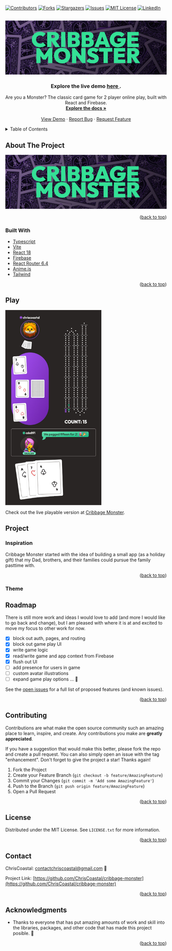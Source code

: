 <div id="top"></div>

[![Contributors][contributors-shield]][contributors-url]
[![Forks][forks-shield]][forks-url]
[![Stargazers][stars-shield]][stars-url]
[![Issues][issues-shield]][issues-url]
[![MIT License][license-shield]][license-url]
[![LinkedIn][linkedin-shield]][linkedin-url]

<!-- PROJECT LOGO -->
<br />
<div align="center">
  <a href="https://github.com/ChrisCoastal/cribbage-monster">
    <img src="src/assets/logo/readme-logo.jpg" alt="Logo">
  </a>

<h3 align="center">Explore the live demo 
  <a href="https://cribbage.netlify.app/" target="blank">
    here
  </a>.
</h3>

  <p align="center">
    Are you a Monster? The classic card game for 2 player online play, built with React and Firebase.
    <br />
    <a href="https://github.com/ChrisCoastal/cribbage-monster"><strong>Explore the docs »</strong></a>
    <br />
    <br />
    <a href="https://github.com/ChrisCoastal/cribbage-monster">View Demo</a>
    ·
    <a href="https://github.com/ChrisCoastal/cribbage-monster/issues">Report Bug</a>
    ·
    <a href="https://github.com/ChrisCoastal/cribbage-monster/issues">Request Feature</a>
  </p>
</div>

<!-- TABLE OF CONTENTS -->
<details>
  <summary>Table of Contents</summary>
  <ol>
    <li>
      <a href="#about-the-project">About The Project</a>
      <ul>
        <li><a href="#built-with">Built With</a></li>
      </ul>
    </li>
    <li>
      <a href="#getting-started">Getting Started</a>
      <ul>
        <li><a href="#prerequisites">Prerequisites</a></li>
        <li><a href="#installation">Installation</a></li>
      </ul>
    </li>
    <li><a href="#Project">Usage</a></li>
    <li><a href="#roadmap">Roadmap</a></li>
    <li><a href="#contributing">Contributing</a></li>
    <li><a href="#license">License</a></li>
    <li><a href="#contact">Contact</a></li>
    <li><a href="#acknowledgments">Acknowledgments</a></li>
  </ol>
</details>

<!-- ABOUT THE PROJECT -->

## About The Project

[![Product Name Screen Shot][product-screenshot]](https://cribbage.netlify.app/)

<p align="right">(<a href="#top">back to top</a>)</p>

### Built With

- [Typescript](https://www.typescriptlang.org/)
- [Vite](https://vitejs.dev/)
- [React 18](https://reactjs.org/)
- [Firebase](https://firebase.google.com/)
- [React Router 6.4](https://reactrouter.com/en/main)
- [Anime.js](https://animejs.com/)
- [Tailwind](https://tailwindcss.com/)

<p align="right">(<a href="#top">back to top</a>)</p>

<!-- Play -->

## Play

<img src='src/assets/game-view.jpg' width="300px" align="center">

Check out the live playable version at <a href="https://cribbage.netlify.app/" target="blank">Cribbage Monster</a>.

## Project

### Inspiration

Cribbage Monster started with the idea of building a small app (as a holiday gift) that my Dad, brothers, and their families could pursue the family pasttime with.

<p align="right">(<a href="#top">back to top</a>)</p>

### Theme

<!-- ROADMAP -->

## Roadmap

There is still more work and ideas I would love to add (and more I would like to go back and change), but I am pleased with where it is at and excited to move my focus to other work for now.

- [x] block out auth, pages, and routing
- [x] block out game play UI
- [x] write game logic
- [x] read/write game and app context from Firebase
- [x] flush out UI
- [ ] add presence for users in game
- [ ] custom avatar illustrations
- [ ] expand game play options
      ... 🏁

See the [open issues](https://github.com/ChrisCoastal/cribbage-monster/issues) for a full list of proposed features (and known issues).

<p align="right">(<a href="#top">back to top</a>)</p>

<!-- CONTRIBUTING -->

## Contributing

Contributions are what make the open source community such an amazing place to learn, inspire, and create. Any contributions you make are **greatly appreciated**.

If you have a suggestion that would make this better, please fork the repo and create a pull request. You can also simply open an issue with the tag "enhancement".
Don't forget to give the project a star! Thanks again!

1. Fork the Project
2. Create your Feature Branch (`git checkout -b feature/AmazingFeature`)
3. Commit your Changes (`git commit -m 'Add some AmazingFeature'`)
4. Push to the Branch (`git push origin feature/AmazingFeature`)
5. Open a Pull Request

<p align="right">(<a href="#top">back to top</a>)</p>

<!-- LICENSE -->

## License

Distributed under the MIT License. See `LICENSE.txt` for more information.

<p align="right">(<a href="#top">back to top</a>)</p>

<!-- CONTACT -->

## Contact

ChrisCoastal: contactchriscoastal@gmail.com 🌊

Project Link: [https://github.com/ChrisCoastal/cribbage-monster](https://github.com/ChrisCoastal/cribbage-monster)

<p align="right">(<a href="#top">back to top</a>)</p>

<!-- ACKNOWLEDGMENTS -->

## Acknowledgments

- Thanks to everyone that has put amazing amounts of work and skill into the libraries, packages, and other code that has made this project posible. 🙏

<p align="right">(<a href="#top">back to top</a>)</p>

<!-- MARKDOWN LINKS & IMAGES -->
<!-- https://www.markdownguide.org/basic-syntax/#reference-style-links -->

[contributors-shield]: https://img.shields.io/github/contributors/ChrisCoastal/cribbage-monster.svg?style=for-the-badge
[contributors-url]: https://github.com/ChrisCoastal/cribbage-monster/graphs/contributors
[forks-shield]: https://img.shields.io/github/forks/ChrisCoastal/cribbage-monster.svg?style=for-the-badge
[forks-url]: https://github.com/ChrisCoastal/cribbage-monster/network/members
[stars-shield]: https://img.shields.io/github/stars/ChrisCoastal/cribbage-monster.svg?style=for-the-badge
[stars-url]: https://github.com/ChrisCoastal/cribbage-monster/stargazers
[issues-shield]: https://img.shields.io/github/issues/ChrisCoastal/cribbage-monster.svg?style=for-the-badge
[issues-url]: https://github.com/ChrisCoastal/cribbage-monster/issues
[license-shield]: https://img.shields.io/github/license/ChrisCoastal/cribbage-monster.svg?style=for-the-badge
[license-url]: https://github.com/ChrisCoastal/cribbage-monster/blob/master/LICENSE.txt
[linkedin-shield]: https://img.shields.io/badge/-LinkedIn-black.svg?style=for-the-badge&logo=linkedin&colorB=555
[linkedin-url]: https://linkedin.com/in/christopher-allen-3194371b5
[product-screenshot]: src/assets/logo/readme-logo.jpg
